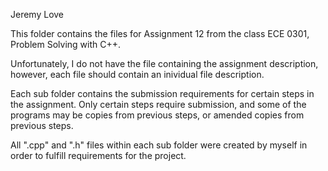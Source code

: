 Jeremy Love

This folder contains the files for Assignment 12 from the class ECE 0301, 
  Problem Solving with C++.

Unfortunately, I do not have the file containing the assignment description,
  however, each file should contain an inividual file description.

Each sub folder contains the submission requirements for certain steps in the
  assignment. Only certain steps require submission, and some of the programs
  may be copies from previous steps, or amended copies from previous steps.

All ".cpp" and ".h" files within each sub folder were created by myself in 
  order to fulfill requirements for the project.